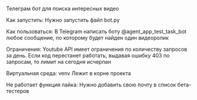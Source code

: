 Телеграм бот для поиска интересных видео

Как запустить:
Нужно запустить файл bot.py

Как пользоваться:
В Telegram написать боту @agent_app_test_task_bot любое сообщение, по которому будет найден один видеоролик

Ограничения:
Youtube API имеет ограничения по количеству запросов за день. Если код перестанет работать, выдавая ошибку 403 по запросам, то лимит на сегодня исчерпан

Виртуальная среда:
venv
Лежит в корне проекта

Не работает функция лайка:
Нужно добавить свою почту в список бета-тестеров
